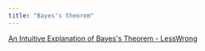 ```yaml
---
title: "Bayes's theorem"
---
```


[An Intuitive Explanation of Bayes's Theorem - LessWrong](https://www.lesswrong.com/posts/XTXWPQSEgoMkAupKt/an-intuitive-explanation-of-bayes-s-theorem)
